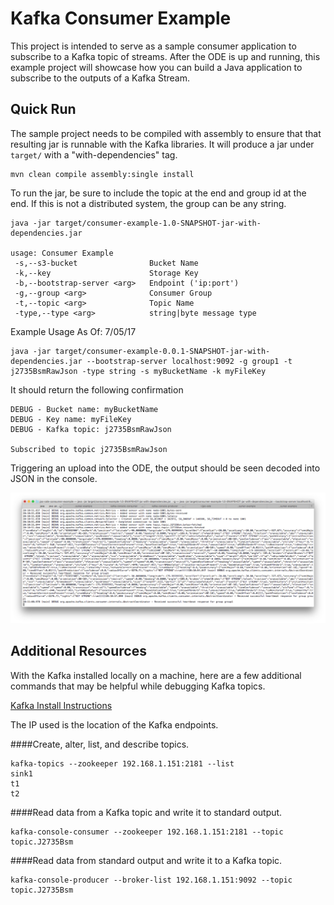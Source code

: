 # Kafka Consumer Example

This project is intended to serve as a sample consumer application to subscribe to a Kafka topic of streams. After the ODE is up and running, this example project will showcase how you can build a Java application to subscribe to the outputs of a Kafka Stream.

## Quick Run


The sample project needs to be compiled with assembly to ensure that that resulting jar is runnable with the Kafka libraries. It will produce a jar under `target/` with a "with-dependencies" tag.

```
mvn clean compile assembly:single install
```

To run the jar, be sure to include the topic at the end and group id at the end. If this is not a distributed system, the group can be any string.

```
java -jar target/consumer-example-1.0-SNAPSHOT-jar-with-dependencies.jar     

usage: Consumer Example
 -s,--s3-bucket                Bucket Name
 -k,--key                      Storage Key
 -b,--bootstrap-server <arg>   Endpoint ('ip:port')
 -g,--group <arg>              Consumer Group
 -t,--topic <arg>              Topic Name
 -type,--type <arg>            string|byte message type
```

Example Usage As Of: 7/05/17

``` 
java -jar target/consumer-example-0.0.1-SNAPSHOT-jar-with-dependencies.jar --bootstrap-server localhost:9092 -g group1 -t j2735BsmRawJson -type string -s myBucketName -k myFileKey 
```

It should return the following confirmation

```
DEBUG - Bucket name: myBucketName
DEBUG - Key name: myFileKey 
DEBUG - Kafka topic: j2735BsmRawJson

Subscribed to topic j2735BsmRawJson 
```
Triggering an upload into the ODE, the output should be seen decoded into JSON in the console.

![CLI-output](images/cli-output.png)

## Additional Resources

With the Kafka installed locally on a machine, here are a few additional commands that may be helpful while debugging Kafka topics.

[Kafka Install Instructions](https://www.cloudera.com/documentation/kafka/latest/topics/kafka_installing.html#concept_ngx_4l4_4r)

The IP used is the location of the Kafka endpoints.

####Create, alter, list, and describe topics.

```
kafka-topics --zookeeper 192.168.1.151:2181 --list
sink1
t1
t2
```

####Read data from a Kafka topic and write it to standard output. 

```
kafka-console-consumer --zookeeper 192.168.1.151:2181 --topic topic.J2735Bsm
```

####Read data from standard output and write it to a Kafka topic. 

```
kafka-console-producer --broker-list 192.168.1.151:9092 --topic topic.J2735Bsm 
```
